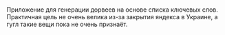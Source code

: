 # 
Приложение для генерации дорвеев на основе списка ключевых слов. Практичная цель не очень велика из-за закрытия яндекса в Украине, а гугл такие вещи пока не очень признаёт.
